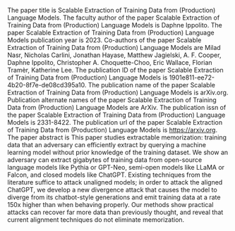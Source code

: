The paper title is Scalable Extraction of Training Data from (Production) Language Models.
The faculty author of the paper Scalable Extraction of Training Data from (Production) Language Models is Daphne Ippolito.
The paper Scalable Extraction of Training Data from (Production) Language Models publication year is 2023.
Co-authors of the paper Scalable Extraction of Training Data from (Production) Language Models are Milad Nasr, Nicholas Carlini, Jonathan Hayase, Matthew Jagielski, A. F. Cooper, Daphne Ippolito, Christopher A. Choquette-Choo, Eric Wallace, Florian Tramèr, Katherine Lee.
The publication ID of the paper Scalable Extraction of Training Data from (Production) Language Models is 1901e811-ee72-4b20-8f7e-de08cd395a10.
The publication name of the paper Scalable Extraction of Training Data from (Production) Language Models is arXiv.org.
Publication alternate names of the paper Scalable Extraction of Training Data from (Production) Language Models are ArXiv.
The publication issn of the paper Scalable Extraction of Training Data from (Production) Language Models is 2331-8422.
The publication url of the paper Scalable Extraction of Training Data from (Production) Language Models is https://arxiv.org.
The paper abstract is This paper studies extractable memorization: training data that an adversary can efficiently extract by querying a machine learning model without prior knowledge of the training dataset. We show an adversary can extract gigabytes of training data from open-source language models like Pythia or GPT-Neo, semi-open models like LLaMA or Falcon, and closed models like ChatGPT. Existing techniques from the literature suffice to attack unaligned models; in order to attack the aligned ChatGPT, we develop a new divergence attack that causes the model to diverge from its chatbot-style generations and emit training data at a rate 150x higher than when behaving properly. Our methods show practical attacks can recover far more data than previously thought, and reveal that current alignment techniques do not eliminate memorization.
